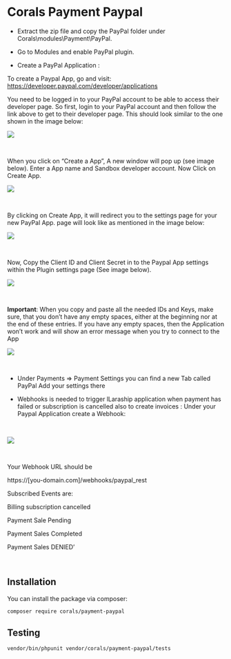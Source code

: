 # Corals Payment Paypal

- Extract the zip file and copy the PayPal folder under Corals\modules\Payment\PayPal.

- Go to Modules and enable PayPal plugin.

- Create a PayPal Application :

To create a Paypal App, go and visit: https://developer.paypal.com/developer/applications

You need to be logged in to your PayPal account to be able to access their developer page. So first, login to your PayPal account and then follow the link above to get to their developer page. This should look similar to the one shown in the image below:

<p><img src="https://www.laraship.com/wp-content/uploads/2018/01/image001.png"></p>
<p>&nbsp;</p>

When you click on “Create a App”, A new window will pop up (see image below). Enter a App name and Sandbox developer account. Now Click on Create App.

<p><img src="https://www.laraship.com/wp-content/uploads/2018/01/image004.png"></p>
<p>&nbsp;</p>

By clicking on Create App, it will redirect you to the settings page for your new PayPal App. page will look like as mentioned in the image below:

<p><img src="https://www.laraship.com/wp-content/uploads/2018/01/image006.png"></p>
<p>&nbsp;</p>

Now, Copy the Client ID and Client Secret in to the Paypal App settings within the Plugin settings page (See image below).

<p><img src="https://www.laraship.com/wp-content/uploads/2018/01/image008.png"></p>
<p>&nbsp;</p>

<strong>Important</strong>: When you copy and paste all the needed IDs and Keys, make sure, that you don’t have any empty spaces, either at the beginning nor at the end of these entries. If you have any empty spaces, then the Application won’t work and will show an error message when you try to connect to the App

<p><img src="https://www.laraship.com/wp-content/uploads/2018/01/image010.jpg"></p>
<p>&nbsp;</p>


- Under Payments => Payment Settings you can find a new Tab called PayPal
Add your settings there

 

 

- Webhooks is needed to trigger lLaraship application when payment has failed or subscription is cancelled also to create invoices : Under your Paypal Application create a Webhook:

<p>&nbsp;</p>
<p><img src="https://www.laraship.com/wp-content/uploads/2018/01/image011.png"></p>
<p>&nbsp;</p>

Your Webhook URL should be

https://[you-domain.com]/webhooks/paypal_rest

 

 

Subscribed Events are:

 

Billing subscription cancelled

Payment Sale Pending

Payment Sales Completed

Payment Sales DENIED’

<p>&nbsp;</p> 

## Installation

You can install the package via composer:

```bash
composer require corals/payment-paypal
```

## Testing

```bash
vendor/bin/phpunit vendor/corals/payment-paypal/tests 
```
